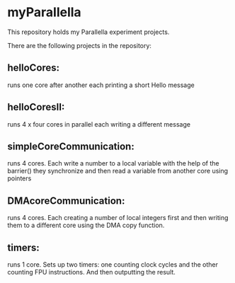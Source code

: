 # myParallella

This repository holds my Parallella experiment projects.

There are the following projects in the repository:

## helloCores: 
runs one core after another each printing a short Hello message

## helloCoresII: 
runs 4 x four cores in parallel each writing a different message

## simpleCoreCommunication: 
runs 4 cores. Each write a number to a local variable with the help of the barrier() they synchronize and then read a variable from another core using pointers

## DMAcoreCommunication:
runs 4 cores. Each creating a number of local integers first and then writing them to a different core using the DMA copy function.

## timers:
runs 1 core. Sets up two timers: one counting clock cycles and the other counting FPU instructions. And then outputting the result. 

